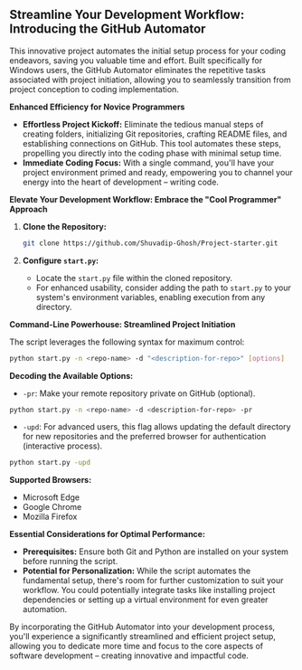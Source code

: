 ## Streamline Your Development Workflow: Introducing the GitHub Automator

This innovative project automates the initial setup process for your coding endeavors, saving you valuable time and effort.  Built specifically for Windows users, the GitHub Automator eliminates the repetitive tasks associated with project initiation, allowing you to seamlessly transition from project conception to coding implementation.

**Enhanced Efficiency for Novice Programmers**

* **Effortless Project Kickoff:** Eliminate the tedious manual steps of creating folders, initializing Git repositories, crafting README files, and establishing connections on GitHub. This tool automates these steps, propelling you directly into the coding phase with minimal setup time.
* **Immediate Coding Focus:** With a single command, you'll have your project environment primed and ready, empowering you to channel your energy into the heart of development – writing code.

**Elevate Your Development Workflow: Embrace the "Cool Programmer" Approach**

1. **Clone the Repository:**

   ```bash
   git clone https://github.com/Shuvadip-Ghosh/Project-starter.git
   ```

2. **Configure `start.py`:**

   - Locate the `start.py` file within the cloned repository.
   - For enhanced usability, consider adding the path to `start.py` to your system's environment variables, enabling execution from any directory.

**Command-Line Powerhouse: Streamlined Project Initiation**

The script leverages the following syntax for maximum control:

```bash
python start.py -n <repo-name> -d "<description-for-repo>" [options]
```

**Decoding the Available Options:**

* `-pr`: Make your remote repository private on GitHub (optional).

```bash
python start.py -n <repo-name> -d <description-for-repo> -pr
```

* `-upd`: For advanced users, this flag allows updating the default directory for new repositories and the preferred browser for authentication (interactive process).

```bash
python start.py -upd
```

**Supported Browsers:**

* Microsoft Edge
* Google Chrome
* Mozilla Firefox

**Essential Considerations for Optimal Performance:**

- **Prerequisites:** Ensure both Git and Python are installed on your system before running the script.
- **Potential for Personalization:** While the script automates the fundamental setup, there's room for further customization to suit your workflow. You could potentially integrate tasks like installing project dependencies or setting up a virtual environment for even greater automation.


By incorporating the GitHub Automator into your development process, you'll experience a significantly streamlined and efficient project setup, allowing you to dedicate more time and focus to the core aspects of software development – creating innovative and impactful code.
